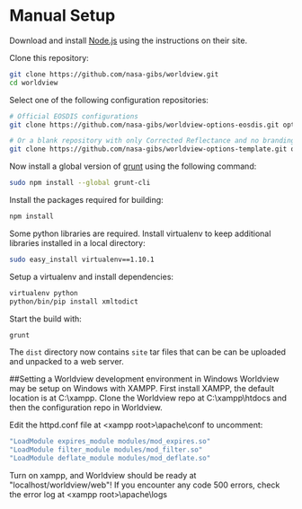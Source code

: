 # Manual Setup

Download and install [Node.js](http://nodejs.org/) using the instructions on
their site.

Clone this repository:

```bash
git clone https://github.com/nasa-gibs/worldview.git
cd worldview
```

Select one of the following configuration repositories:

```bash
# Official EOSDIS configurations
git clone https://github.com/nasa-gibs/worldview-options-eosdis.git options

# Or a blank repository with only Corrected Reflectance and no branding
git clone https://github.com/nasa-gibs/worldview-options-template.git options
```

Now install a global version of [grunt](http://gruntjs.com/) using the
following command:

```bash
sudo npm install --global grunt-cli
```

Install the packages required for building:

```bash
npm install
```

Some python libraries are required. Install virtualenv to keep additional
libraries installed in a local directory:

```bash
sudo easy_install virtualenv==1.10.1
```

Setup a virtualenv and install dependencies:

```bash
virtualenv python
python/bin/pip install xmltodict
```

Start the build with:

```bash
grunt
```

The ``dist`` directory now contains ``site`` tar files that can be
can be uploaded and unpacked to a web server.

##Setting a Worldview development environment in Windows
Worldview may be setup on Windows with XAMPP. First install XAMPP, the default location is at C:\xampp. Clone the Worldview repo at C:\xampp\htdocs and then the configuration repo in Worldview.

Edit the httpd.conf file at &lt;xampp root&gt;\apache\conf to uncomment:

```bash
"LoadModule expires_module modules/mod_expires.so" 
"LoadModule filter_module modules/mod_filter.so"
"LoadModule deflate_module modules/mod_deflate.so"
```

Turn on xampp, and Worldview should be ready at "localhost/worldview/web"! If you encounter any code 500 errors, check the error log at &lt;xampp root&gt;\apache\logs